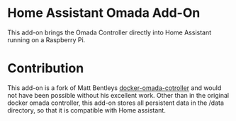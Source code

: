 # Home Assistant Omada Add-On
This add-on brings the Omada Controller directly into Home Assistant running on a Raspberry Pi.


# Contribution 
This add-on is a fork of Matt Bentleys [docker-omada-cotroller](https://github.com/mbentley/docker-omada-controller) and would not have been possible without his excellent work. Other than in the original docker omada controller, this add-on stores all persistent data in the /data directory, so that it is compatible with Home assistant. 
